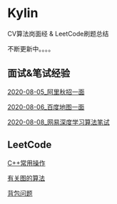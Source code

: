 # Kylin
CV算法岗面经 &amp; LeetCode刷题总结

不断更新中。。。。

## 面试&笔试经验
[2020-08-05_阿里秋招一面](./Interview/2020-08-05_阿里秋招一面.md)

[2020-08-06_百度地图一面](./Interview/2020-08-06_百度地图一面.md)

[2020-08-08_网易深度学习算法笔试](./Interview/2020-08-08_网易深度学习算法笔试.md)

## LeetCode

[C++常用操作](./LeetCode/C++常用操作.md)

[有关图的算法](./LeetCode/有关图的算法.md)

[背包问题](./LeetCode/背包问题.md)

